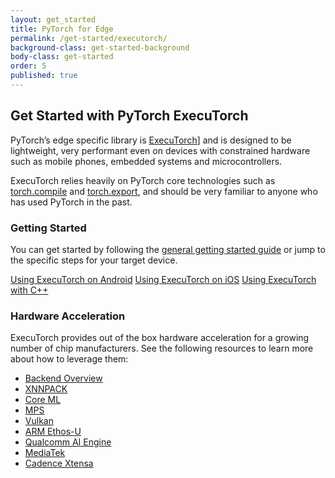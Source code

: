 ```yaml
---
layout: get_started
title: PyTorch for Edge
permalink: /get-started/executorch/
background-class: get-started-background
body-class: get-started
order: 5
published: true
---
```


## Get Started with PyTorch ExecuTorch

PyTorch’s edge specific library is [ExecuTorch](https://github.com/pytorch/executorch/)] and is designed to be lightweight, very performant even on devices with constrained hardware such as mobile phones, embedded systems and microcontrollers.

ExecuTorch relies heavily on PyTorch core technologies such as [torch.compile](https://pytorch.org/docs/stable/torch.compiler.html) and [torch.export](https://pytorch.org/docs/main/export.html), and should be very familiar to anyone who has used PyTorch in the past.

### Getting Started
You can get started by following the [general getting started guide](https://pytorch.org/executorch/stable/getting-started.html#) or jump to the specific steps for your target device.

[Using ExecuTorch on Android](https://pytorch.org/executorch/stable/using-executorch-android.html)
[Using ExecuTorch on iOS](https://pytorch.org/executorch/stable/using-executorch-ios.html)
[Using ExecuTorch with C++](https://pytorch.org/executorch/stable/using-executorch-cpp.html)

### Hardware Acceleration
ExecuTorch provides out of the box hardware acceleration for a growing number of chip manufacturers. See the following resources to learn more about how to leverage them:

* [Backend Overview](https://pytorch.org/executorch/stable/backends-overview.html)
* [XNNPACK](https://pytorch.org/executorch/stable/backends-xnnpack.html)
* [Core ML](https://pytorch.org/executorch/stable/backends-coreml.html)
* [MPS](https://pytorch.org/executorch/stable/backends-mps.html)
* [Vulkan](https://pytorch.org/executorch/stable/backends-vulkan.html)
* [ARM Ethos-U](https://pytorch.org/executorch/stable/backends-arm-ethos-u.html)
* [Qualcomm AI Engine](https://pytorch.org/executorch/stable/backends-qualcomm.html)
* [MediaTek](https://pytorch.org/executorch/stable/backends-mediatek.html)
* [Cadence Xtensa](https://pytorch.org/executorch/main/backends-cadence.html)


<script page-id="mobile" src="{{ site.baseurl }}/assets/menu-tab-selection.js"></script>
<script src="{{ site.baseurl }}/assets/get-started-sidebar.js"></script>

